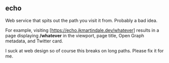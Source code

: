 ## echo

Web service that spits out the path you visit it from. Probably a bad idea.

For example, visiting [https://echo.jkmartindale.dev/whatever] results in a page displaying **/whatever** in the viewport, page title, Open Graph metadata, and Twitter card.

I suck at web design so of course this breaks on long paths. Please fix it for me.
